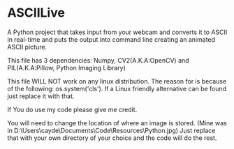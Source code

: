 # ASCIILive
A Python project that takes input from your webcam and converts it to ASCII in real-time and puts the output into command line creating an animated ASCII picture.

This file has 3 dependencies: Numpy, CV2(A.K.A:OpenCV) and PIL(A.K.A:Pillow, Python Imaging Library)

This file WILL NOT work on any linux distribution. The reason for is because of the following: os.system('cls'). If a Linux friendly alternative can be found just replace it with that.

If You do use my code please give me credit.

You will need to change the location of where an image is stored. (Mine was in D:\Users\cayde\Documents\Code\Resources\Python.jpg) Just replace that with your own directory of your choice and the code will do the rest.
